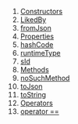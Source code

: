 1.  [Constructors](models_post_post_model/LikedBy-class.html#constructors)
2.  [LikedBy](models_post_post_model/LikedBy/LikedBy.html)
3.  [fromJson](models_post_post_model/LikedBy/LikedBy.fromJson.html)
4.  [Properties](models_post_post_model/LikedBy-class.html#instance-properties)
5.  [hashCode](https://api.flutter.dev/flutter/dart-core/Object/hashCode.html)
6.  [runtimeType](https://api.flutter.dev/flutter/dart-core/Object/runtimeType.html)
7.  [sId](models_post_post_model/LikedBy/sId.html)
8.  [Methods](models_post_post_model/LikedBy-class.html#instance-methods)
9.  [noSuchMethod](https://api.flutter.dev/flutter/dart-core/Object/noSuchMethod.html)
10. [toJson](models_post_post_model/LikedBy/toJson.html)
11. [toString](https://api.flutter.dev/flutter/dart-core/Object/toString.html)
12. [Operators](models_post_post_model/LikedBy-class.html#operators)
13. [operator
    ==](https://api.flutter.dev/flutter/dart-core/Object/operator_equals.html)
